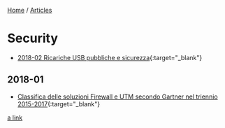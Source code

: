 [Home](/) / [Articles](/docs/articles)
# Security

* [2018-02 Ricariche USB pubbliche e sicurezza](2018-02/Ricariche%20USB%20pubbliche%20e%20sicurezza.pdf){:target="_blank"}

## 2018-01
* [Classifica delle soluzioni Firewall e UTM secondo Gartner nel triennio 2015-2017](2018-01/Classifica%20delle%20soluzioni%20Firewall%20e%20UTM%20secondo%20Gartner%20nel%20triennio%202015-2017.pdf){:target="_blank"}


[a link](http://example.com{:target="_blank"})
